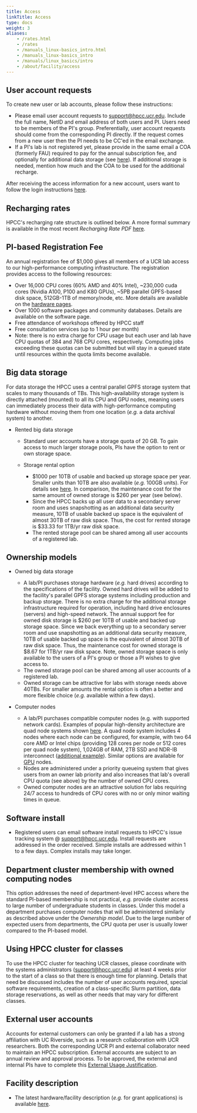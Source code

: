 ```yaml
---
title: Access
linkTitle: Access
type: docs
weight: 3
aliases:
    - /rates.html
    - /rates
    - /manuals_linux-basics_intro.html
    - /manuals_linux-basics_intro
    - /manuals/linux_basics/intro
    - /about/facility/access
---
```


## User account requests

To create new user or lab accounts, please follow these instructions:

* Please email user account requests to [support@hpcc.ucr.edu](mailto:support@hpcc.ucr.edu). Include the full name, NetID and email address of both users and PI. Users need to be members of the PI's group. Preferentially, user account requests should come from the corresponding PI directly. If the request comes from a new user then the PI needs to be CC'ed in the email exchange. 
* If a PI's lab is not registered yet, please provide in the same email a COA (formerly FAU) required to pay for the annual subscription fee, and optionally for additional data storage (see [here](https://hpcc.ucr.edu/about/overview/access/#recharging-rates)). If additional storage is needed, mention how much and the COA to be used for the additional recharge.  

After receiving the access information for a new account, users want to follow the login instructions [here](/manuals/login).

## Recharging rates

HPCC's recharging rate structure is outlined below. A more formal summary is available in the most recent _Recharging Rate PDF_ [here](/about/facility/rates). 

## PI-based Registration Fee

An annual registration fee of $1,000 gives all members of a UCR lab access to our high-performance computing infrastructure.
The registration provides access to the following resources: 

  * Over 16,000 CPU cores (60% AMD and 40% Intel), ~230,000 cuda cores (Nvidia A100, P100 and K80 GPUs), ~5PB parallel GPFS-based disk space, 512GB-1TB of memory/node, etc. More details are available on the [hardware pages](https://hpcc.ucr.edu/about/hardware/).
  * Over 1000 software packages and community databases. Details are available on the software page.
  * Free attendance of workshops offered by HPCC staff
  * Free consultation services (up to 1 hour per month)
  * Note: there is no extra charge for CPU usage but each user and lab have CPU quotas of 384 and 768 CPU cores, respectively. Computing jobs exceeding these quotas can be submitted but will stay in a queued state until resources within the quota limits become available. 

## Big data storage
For data storage the HPCC uses a central parallel GPFS storage system that
scales to many thousands of TBs. This high-availability storage system is
directly attached (mounted) to all its CPU and GPU nodes, meaning users can
immediately process their data with high-performance computing hardware without 
moving them from one location (_e.g._ a data archival system) to another. 

* Rented big data storage

    * Standard user accounts have a storage quota of 20 GB. To gain access to much larger storage pools, PIs have the option to rent or own storage space.
    * Storage rental option
    
        * $1000 per 10TB of usable and backed up storage space per year. Smaller units than 10TB are also available (_e.g._ 100GB units). For details see [here](https://hpcc.ucr.edu/about/overview/rates/). In comparison, the maintenance cost for the same amount of owned storage is $260 per year (see below). 
        * Since the HPCC backs up all user data to a secondary server room and uses snapshotting as an additional data security measure, 10TB of usable backed up space is the equivalent of almost 30TB of raw disk space. Thus, the cost for rented storage is $33.33 for 1TB/yr raw disk space.
        * The rented storage pool can be shared among all user accounts of a registered lab.
 
## Ownership models

* Owned big data storage
        
    * A lab/PI purchases storage hardware (_e.g._ hard drives) according to the specifications of the facility. Owned hard drives will be added to the facility's parallel GPFS storage systems including production and backup storage. There is no extra charge for the additional storage infrastructure required for operation, including hard drive enclosures (servers) and high-speed network. The annual support fee for owned disk storage is $260 per 10TB of usable and backed up storage space. Since we back everything up to a secondary server room and use snapshotting as an additional data security measure, 10TB of usable backed up space is the equivalent of almost 30TB of raw disk space. Thus, the maintenance cost for owned storage is $8.67 for 1TB/yr raw disk space. Note, owned storage space is only available to the users of a PI's group or those a PI wishes to give access to.
    * The owned storage pool can be shared among all user accounts of a registered lab.
    * Owned storage can be attractive for labs with storage needs above 40TBs. For smaller amounts the rental option is often a better and more flexible choice (_e.g._ available within a few days).

<p></p>

* Computer nodes
        
    * A lab/PI purchases compatible computer nodes (e.g. with supported network cards). Examples of popular high-density architecture are quad node systems shown [here](https://www.thinkmate.com/systems/servers/hdx). A quad node system includes 4 nodes where each node can be configured, for example, with two 64 core AMD or Intel chips (providing 128 cores per node or 512 cores per quad node system), 1,024GB of RAM, 2TB SSD and NDR-IB interconnect ([additional example](https://www.gigabyte.com/us/Enterprise/High-Density-Server)). Similar options are available for [GPU](https://www.thinkmate.com/systems/servers/gpx) nodes. 
    * Nodes are administered under a priority queueing system that gives users from an owner lab priority and also increases that lab's overall CPU quota (see above) by the number of owned CPU cores.
    * Owned computer nodes are an attractive solution for labs requiring 24/7 access to hundreds of CPU cores with no or only minor waiting times in queue.

## Software install

* Registered users can email software install requests to HPCC's issue tracking system @ [support@hpcc.ucr.edu](mailto:support@hpcc.ucr.edu). Install requests are addressed in the order received. Simple installs are addressed within 1 to a few days. Complex installs may take longer.

<!---
## Startup packages for new PIs
Startup packages are available for variable numbers and architectures of HPC nodes and storage amounts. This includes the following components:

Standard startup packages in the amount of $20K (N=1), $30K (N=2), $40K (N=3)
and so on are available. Note: N refers to the number of HPC nodes below. The
cost for these packages can be covered by the initial complement of new PIs. 

* N HPC node(s): owned by lab for 5 yrs and administered under priority queueing model. After this time the node becomes part of the shared HPCC cluster resources. 

    * Each node with 32* Intel CPU cores (64* logical cores), 512GB RAM and Infiniband interconnect. *The core numbers might nearly double when newer and less expensive Intel chip sets will be released this year. However, the per node cost may be subject to rapid changes (e.g the cost of RAM has increased by several fold in last year).
    * Alternative node architecture (_e.g._ GPU) are available upon request
* Owned HPC nodes with various CPU/GPU architectures, RAM and SSD specifications. Pricing is comptetitive, but will greatly depend on the current market value of HPC components, custom configurations and discounts provided by vendors. 
* Rented big data storage @ $1000 for 10TB per yr covered for 5 yrs; or owned disk storage when storage needs are above 20TB 
* HPCC subscription fee of $1000/yr covered for 5 yrs

To configure a startup HPC package, please contact the facility staff directly.
-->

## Department cluster membership with owned computing nodes

This option addresses the need of department-level HPC access where the standard 
PI-based membership is not practical, _e.g._ provide cluster access to large number of undergraduate
students in classes. Under this model a department purchases computer nodes
that will be administered similarly as described above under the _Ownership
model_. Due to the large number of expected users from departments, the
CPU quota per user is usually lower compared to the PI-based model.

## Using HPCC cluster for classes

To use the HPCC cluster for teaching UCR classes, please coordinate with the
systems administrators (support@hpcc.ucr.edu) at least 4 weeks prior to the
start of a class so that there is enough time for planning. Details that need
be discussed includes the number of user accounts required, special software
requirements, creation of a class-specific Slurm partition, data storage
reservations, as well as other needs that may vary for different classes. 

## External user accounts
Accounts for external customers can only be granted if a lab has a strong
affiliation with UC Riverside, such as a research collaboration with UCR
researchers. Both the corresponding UCR PI and external collaborator need to
maintain an HPCC subscription. External accounts are subject to an annual
review and approval process. To be approved, the external and internal PIs have
to complete this [External Usage Justification](https://bit.ly/32O1lC9).

## Facility description

   * The latest hardware/facility description (_e.g._ for grant applications) is available [here](https://goo.gl/43eOwQ).

